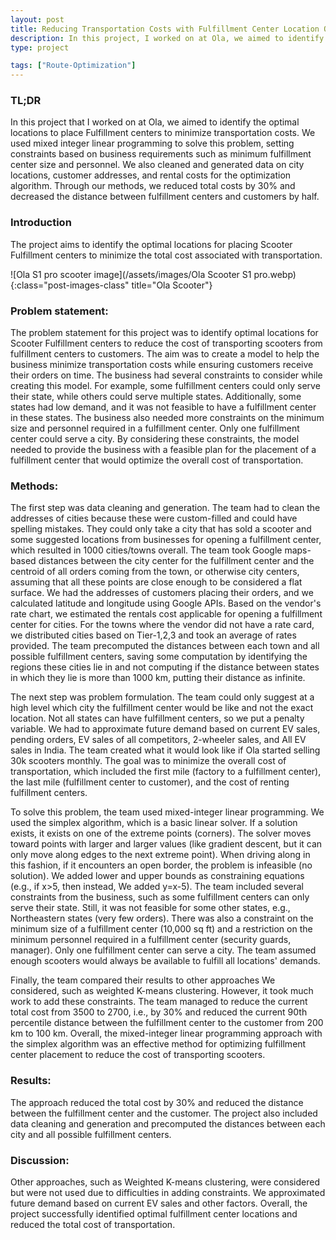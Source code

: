 ```yaml
---
layout: post
title: Reducing Transportation Costs with Fulfillment Center Location Optimization &#58; A Case Study
description: In this project, I worked on at Ola, we aimed to identify the optimal locations to place Scooter Fulfillment centers to minimize transportation costs. We used mixed integer linear programming to solve this problem, setting constraints based on business requirements such as minimum fulfillment center size and personnel. We also cleaned and generated data on city locations, customer addresses, and rental costs for the optimization algorithm. Through our methods, we reduced total costs by 30% and decreased the distance between fulfillment centers and customers by half.
type: project

tags: ["Route-Optimization"]
---
```


### TL;DR

In this project that I worked on at Ola, we aimed to identify the optimal locations to place Fulfillment centers to minimize transportation costs. We used mixed integer linear programming to solve this problem, setting constraints based on business requirements such as minimum fulfillment center size and personnel. We also cleaned and generated data on city locations, customer addresses, and rental costs for the optimization algorithm. Through our methods, we reduced total costs by 30% and decreased the distance between fulfillment centers and customers by half.

### Introduction
The project aims to identify the optimal locations for placing Scooter Fulfillment centers to minimize the total cost associated with transportation.

![Ola S1 pro scooter image](/assets/images/Ola Scooter S1 pro.webp){:class="post-images-class" title="Ola Scooter"}

### Problem statement:

The problem statement for this project was to identify optimal locations for Scooter Fulfillment centers to reduce the cost of transporting scooters from fulfillment centers to customers. The aim was to create a model to help the business minimize transportation costs while ensuring customers receive their orders on time.
The business had several constraints to consider while creating this model. For example, some fulfillment centers could only serve their state, while others could serve multiple states. Additionally, some states had low demand, and it was not feasible to have a fulfillment center in these states. The business also needed more constraints on the minimum size and personnel required in a fulfillment center. Only one fulfillment center could serve a city. By considering these constraints, the model needed to provide the business with a feasible plan for the placement of a fulfillment center that would optimize the overall cost of transportation.

### Methods:

The first step was data cleaning and generation. The team had to clean the addresses of cities because these were custom-filled and could have spelling mistakes. They could only take a city that has sold a scooter and some suggested locations from businesses for opening a fulfillment center, which resulted in 1000 cities/towns overall. The team took Google maps-based distances between the city center for the fulfillment center and the centroid of all orders coming from the town, or otherwise city centers, assuming that all these points are close enough to be considered a flat surface. We had the addresses of customers placing their orders, and we calculated latitude and longitude using Google APIs. Based on the vendor's rate chart, we estimated the rentals cost applicable for opening a fulfillment center for cities. For the towns where the vendor did not have a rate card, we distributed cities based on Tier-1,2,3 and took an average of rates provided. The team precomputed the distances between each town and all possible fulfillment centers, saving some computation by identifying the regions these cities lie in and not computing if the distance between states in which they lie is more than 1000 km, putting their distance as infinite.

The next step was problem formulation. The team could only suggest at a high level which city the fulfillment center would be like and not the exact location. Not all states can have fulfillment centers, so we put a penalty variable. We had to approximate future demand based on current EV sales, pending orders, EV sales of all competitors, 2-wheeler sales, and All EV sales in India. The team created what it would look like if Ola started selling 30k scooters monthly. The goal was to minimize the overall cost of transportation, which included the first mile (factory to a fulfillment center), the last mile (fulfillment center to customer), and the cost of renting fulfillment centers.

<!-- TODO: Add what is simplex algorithm here or as another blog post -->
<!-- Add Ola scooter images -->

To solve this problem, the team used mixed-integer linear programming. We used the simplex algorithm, which is a basic linear solver. If a solution exists, it exists on one of the extreme points (corners). The solver moves toward points with larger and larger values (like gradient descent, but it can only move along edges to the next extreme point). When driving along in this fashion, if it encounters an open border, the problem is infeasible (no solution). We added lower and upper bounds as constraining equations (e.g., if x>5, then instead, We added y=x-5). The team included several constraints from the business, such as some fulfillment centers can only serve their state. Still, it was not feasible for some other states, e.g., Northeastern states (very few orders). There was also a constraint on the minimum size of a fulfillment center (10,000 sq ft) and a restriction on the minimum personnel required in a fulfillment center (security guards, manager). Only one fulfillment center can serve a city. The team assumed enough scooters would always be available to fulfill all locations' demands.

Finally, the team compared their results to other approaches We considered, such as weighted K-means clustering. However, it took much work to add these constraints. The team managed to reduce the current total cost from 3500 to 2700, i.e., by 30% and reduced the current 90th percentile distance between the fulfillment center to the customer from 200 km to 100 km. Overall, the mixed-integer linear programming approach with the simplex algorithm was an effective method for optimizing fulfillment center placement to reduce the cost of transporting scooters.

### Results:

The approach reduced the total cost by 30% and reduced the distance between the fulfillment center and the customer. The project also included data cleaning and generation and precomputed the distances between each city and all possible fulfillment centers.

### Discussion:
Other approaches, such as Weighted K-means clustering, were considered but were not used due to difficulties in adding constraints. We approximated future demand based on current EV sales and other factors. Overall, the project successfully identified optimal fulfillment center locations and reduced the total cost of transportation.
